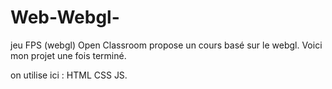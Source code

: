 # Web-Webgl-
jeu FPS (webgl)
Open Classroom propose un cours basé sur le webgl.
Voici mon projet une fois terminé. 

on utilise ici : HTML CSS JS.
